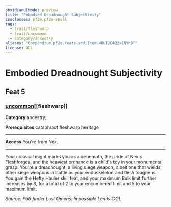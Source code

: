 ```yaml
---
obsidianUIMode: preview
title: "Embodied Dreadnought Subjectivity"
cssclasses: pf2e,pf2e-spell
tags:
  - trait/fleshwarp
  - trait/uncommon
  - category/ancestry
aliases: "Compendium.pf2e.feats-srd.Item.4RUTJC42ZaENYh9T"
license: OGL
---
```

# Embodied Dreadnought Subjectivity
## Feat 5
### [uncommon](uncommon "Uncommon Rarity Trait")[[fleshwarp]]

**Category** ancestry; 



**Prerequisites** cataphract fleshwarp heritage
* * *
**Access** You're from Nex.

* * *

Your colossal might marks you as a behemoth, the pride of Nex's Fleshforges, and the heaviest ordnance is a child's toy in your monumental grasp. You're a dreadnought, a living siege weapon, albeit one that wields other siege weapons in battle as your endoskeleton and flesh toughens. You gain the Hefty Hauler skill feat, and your maximum Bulk limit further increases by 3, for a total of 2 to your encumbered limit and 5 to your maximum limit.

*Source: Pathfinder Lost Omens: Impossible Lands*
*OGL*